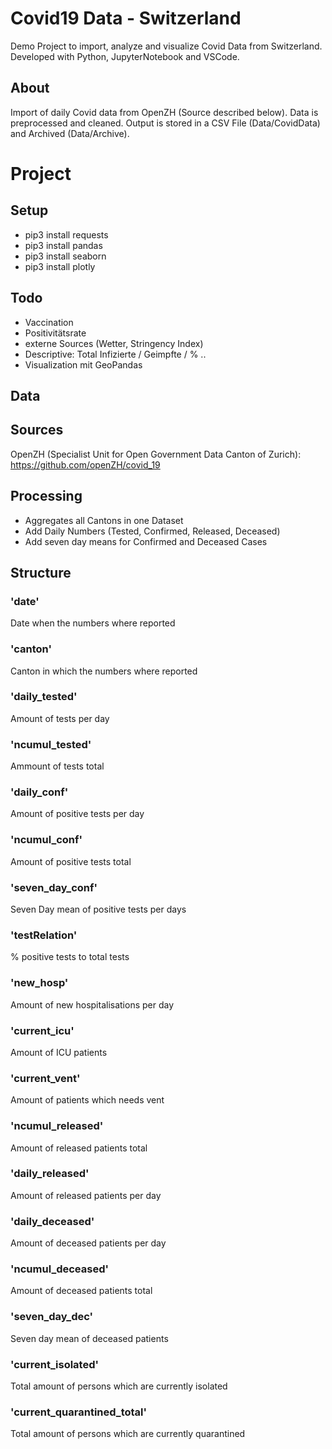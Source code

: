 # Covid19 Data - Switzerland
Demo Project to import, analyze and visualize Covid Data from Switzerland. Developed with Python, JupyterNotebook and VSCode.

## About
Import of daily Covid data from OpenZH (Source described below). Data is preprocessed and cleaned. Output is stored in a CSV File (Data/CovidData) and Archived (Data/Archive).

# Project
## Setup
- pip3 install requests
- pip3 install pandas
- pip3 install seaborn
- pip3 install plotly

## Todo
- Vaccination
- Positivitätsrate
- externe Sources (Wetter, Stringency Index)
- Descriptive: Total Infizierte / Geimpfte / % ..
- Visualization mit GeoPandas

## Data
## Sources
OpenZH (Specialist Unit for Open Government Data Canton of Zurich): https://github.com/openZH/covid_19

## Processing
- Aggregates all Cantons in one Dataset
- Add Daily Numbers (Tested, Confirmed, Released, Deceased)
- Add seven day means for Confirmed and Deceased Cases

## Structure
### 'date'
Date when the numbers where reported

### 'canton'
Canton in which the numbers where reported

### 'daily_tested'
Amount of tests per day

### 'ncumul_tested'
Ammount of tests total

### 'daily_conf'
Amount of positive tests per day

### 'ncumul_conf'
Amount of positive tests total

### 'seven_day_conf'
Seven Day mean of positive tests per days

### 'testRelation'
% positive tests to total tests

### 'new_hosp'
Amount of new hospitalisations per day

### 'current_icu'
Amount of ICU patients

### 'current_vent'
Amount of patients which needs vent

### 'ncumul_released'
Amount of released patients total

### 'daily_released'
Amount of released patients per day

### 'daily_deceased'
Amount of deceased patients per day

### 'ncumul_deceased'
Amount of deceased patients total

### 'seven_day_dec'
Seven day mean of deceased patients

### 'current_isolated'
Total amount of persons which are currently isolated

### 'current_quarantined_total'
Total amount of persons which are currently quarantined
